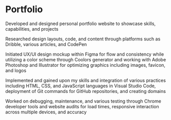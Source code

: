 # Portfolio

Developed and designed personal portfolio website to showcase skills, capabilities, and projects

Researched design layouts, code, and content through platforms such as Dribble, various articles, and CodePen

Initiated UX/UI design mockup within Figma for flow and consistency while utilizing a color scheme through Coolors generator and working with Adobe Photoshop and Illustrator for optimizing graphics including images, favicon, and logos

Implemented and gained upon my skills and integration of various practices including HTML, CSS, and JavaScript languages in Visual Studio Code, deployment of Git commands for GitHub repositories, and creating domains

Worked on debugging, maintenance, and various testing through Chrome developer tools and website audits for load times, responsive interaction across multiple devices, and accuracy
